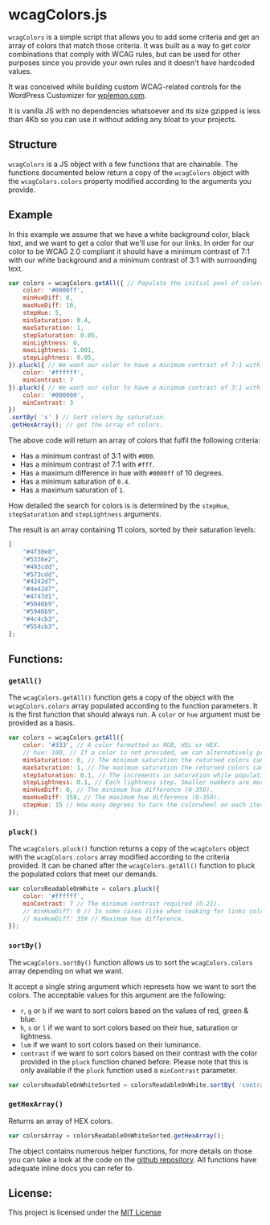 # wcagColors.js

`wcagColors` is a simple script that allows you to add some criteria and get an array of colors that match those criteria. It was built as a way to get color combinations that comply with WCAG rules, but can be used for other purposes since you provide your own rules and it doesn't have hardcoded values.

It was conceived while building custom WCAG-related controls for the WordPress Customizer for [wplemon.com](https://wplemon.com).

It is vanilla JS with no dependencies whatsoever and its size gzipped is less than 4Kb so you can use it without adding any bloat to your projects.

## Structure

`wcagColors` is a JS object with a few functions that are chainable.
The functions documented below return a copy of the `wcagColors` object with the `wcagColors.colors` property modified according to the arguments you provide.

## Example

In this example we assume that we have a white background color, black text, and we want to get a color that we'll use for our links. In order for our color to be WCAG 2.0 compliant it should have a minimum contrast of 7:1 with our white background and a minimum contrast of 3:1 with surrounding text.

```js
var colors = wcagColors.getAll({ // Populate the initial pool of colors.
    color: '#0000ff',
    minHueDiff: 0,
    maxHueDiff: 10,
    stepHue: 5,
    minSaturation: 0.4,
    maxSaturation: 1,
    stepSaturation: 0.05,
    minLightness: 0,
    maxLightness: 1.001,
    stepLightness: 0.05,
}).pluck({ // We want our color to have a minimum contrast of 7:1 with a white background.
    color: '#ffffff',
    minContrast: 7
}).pluck({ // We want our color to have a minimum contrast of 3:1 with surrounding black text.
    color: '#000000',
    minContrast: 3
})
.sortBy( 's' ) // Sort colors by saturation.
.getHexArray(); // get the array of colors.
```

The above code will return an array of colors that fulfil the following criteria:
* Has a minimum contrast of 3:1 with `#000`.
* Has a minimum contrast of 7:1 with `#fff`.
* Has a maximum difference in hue with `#0000ff` of 10 degrees.
* Has a minimum saturation of `0.4`.
* Has a maximum saturation of `1`.

How detailed the search for colors is is determined by the `stepHue`, `stepSaturation` and `stepLightness` arguments.

The result is an array containing 11 colors, sorted by their saturation levels:
```js
[
    "#4f30e8",
    "#5336e2",
    "#493cdd",
    "#573cdd",
    "#4242d7",
    "#4e42d7",
    "#4747d1",
    "#5046b9",
    "#5946b9",
    "#4c4cb3",
    "#554cb3",
];
```

## Functions:

### `getAll()`

The `wcagColors.getAll()` function gets a copy of the object with the `wcagColors.colors` array populated according to the function parameters. It is the first function that should always run.
A `color` or `hue` argument must be provided as a basis.

```js
var colors = wcagColors.getAll({
    color: '#333', // A color formatted as RGB, HSL or HEX.
    // hue: 100, // If a color is not provided, we can alternatively provide a hue.
    minSaturation: 0, // The minimum saturation the returned colors can have (0-1).
    maxSaturation: 1, // The maximum saturation the returned colors can have (0-1).
    stepSaturation: 0.1, // The increments in saturation while populating for colors (0-1).
    stepLightness: 0.1, // Each lightness step. Smaller numbers are more detailed but slower.
    minHueDiff: 0, // The minimum hue difference (0-359).
    maxHueDiff: 359, // The maximum hue difference (0-359).
    stepHue: 15 // How many degrees to turn the colorwheel on each iteration.
});
```

### `pluck()`

The `wcagColors.pluck()` function returns a copy of the `wcagColors` object with the `wcagColors.colors` array modified according to the criteria provided. It can be chaned after the `wcagColors.getAll()` function to pluck the populated colors that meet our demands.

```js
var colorsReadableOnWhite = colors.pluck({
    color: '#ffffff',
    minContrast: 7 // The minimum contrast required (0-21).
    // minHueDiff: 0 // In some cases (like when looking for links colors) we may require a minimum hue difference (0-359).
    // maxHueDiff: 359 // Maximum hue difference.
});
```

### `sortBy()`

The `wcagColors.sortBy()` function allows us to sort the `wcagColors.colors` array depending on what we want.

It accept a single string argument which represets how we want to sort the colors. The acceptable values for this argument are the following:
* `r`, `g` or `b` if we want to sort colors based on the values of red, green & blue.
* `h`, `s` or `l` if we want to sort colors based on their hue, saturation or lightness.
* `lum` if we want to sort colors based on their luminance.
* `contrast` if we want to sort colors based on their contrast with the color provided in the `pluck` function chaned before. Please note that this is only available if the `pluck` function used a `minContrast` parameter.

```js
var colorsReadableOnWhiteSorted = colorsReadableOnWhite.sortBy( 'contrast' );
```

### `getHexArray()`

Returns an array of HEX colors.

```js
var colorsArray = colorsReadableOnWhiteSorted.getHexArray();
```

The object contains numerous helper functions, for more details on those you can take a look at the code on the [github repository](https://github.com/aristath/wcagColors.js/blob/master/wcagColors.js). All functions have adequate inline docs you can refer to.

## License:

This project is licensed under the [MIT License](https://opensource.org/licenses/MIT)
